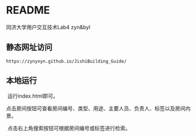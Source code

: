 # README

同济大学用户交互技术Lab4 zyn&byl

## 静态网址访问

 	https://zynynyn.github.io/JishiBuilding_Guide/

## 本地运行

​	运行index.html即可。

​	点击房间按钮可查看房间编号、类型、用途、主要人员、负责人、标签以及房间内景。

​	点击右上角搜索按钮可根据房间编号或标签进行检索。



